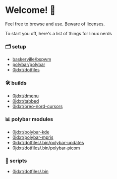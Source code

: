 # Welcome! 👋

Feel free to browse and use. Beware of licenses.

To start you off, here's a list of things for linux nerds

### :card_index_dividers: setup
* [baskerville/bspwm](https://github.com/baskerville/bspwm)
* [polybar/polybar](https://github.com/polybar/polybar)
* [0jdxt/dotfiles](https://github.com/0jdxt/dotfiles)
### :hammer_and_wrench: builds
* [0jdxt/dmenu](https://github.com/0jdxt/dmenu)
* [0jdxt/tabbed](https://github.com/0jdxt/tabbed)
* [0jdxt/oreo-nord-cursors](https://github.com/0jdxt/oreo-nord-cursors)
### :bar_chart: polybar modules
* [0jdxt/polybar-kde](https://github.com/0jdxt/polybar-kde)
* [0jdxt/polybar-mpris](https://github.com/0jdxt/polybar-mpris)
* [0jdxt/dotfiles/.bin/polybar-updates](https://github.com/0jdxt/dotfiles/tree/master/.bin/polybar-updates)
* [0jdxt/dotfiles/.bin/polybar-picom](https://github.com/0jdxt/dotfiles/tree/master/.bin/polybar-picom)
### :toolbox: scripts
* [0jdxt/dotfiles/.bin](https://github.com/0jdxt/dotfiles/tree/master/.bin)
